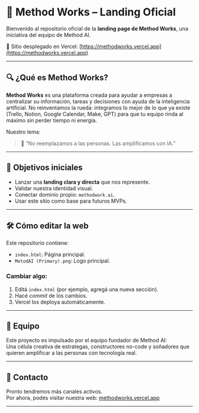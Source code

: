# 🧠 Method Works – Landing Oficial

Bienvenido al repositorio oficial de la **landing page de Method Works**, una iniciativa del equipo de Method AI.

🚀 Sitio desplegado en Vercel: [https://methodworks.vercel.app](https://methodworks.vercel.app)

---

## 🔍 ¿Qué es Method Works?

**Method Works** es una plataforma creada para ayudar a empresas a centralizar su información, tareas y decisiones con ayuda de la inteligencia artificial. No reinventamos la rueda: integramos lo mejor de lo que ya existe (Trello, Notion, Google Calendar, Make, GPT) para que tu equipo rinda al máximo sin perder tiempo ni energía.

Nuestro lema:  
> 🧠 “No reemplazamos a las personas. Las amplificamos con IA.”

---

## 🎯 Objetivos iniciales

- Lanzar una **landing clara y directa** que nos represente.
- Validar nuestra identidad visual.
- Conectar dominio propio: `methodwork.ai`.
- Usar este sitio como base para futuros MVPs.

---

## 🛠️ Cómo editar la web

Este repositorio contiene:
- `index.html`: Página principal.
- `MetodAI (Primary).png`: Logo principal.

### Cambiar algo:
1. Editá `index.html` (por ejemplo, agregá una nueva sección).
2. Hacé *commit* de los cambios.
3. Vercel los deploya automáticamente.

---

## 🤝 Equipo

Este proyecto es impulsado por el equipo fundador de Method AI:  
Una célula creativa de estrategas, constructores no-code y soñadores que quieren amplificar a las personas con tecnología real.

---

## 📩 Contacto

Pronto tendremos más canales activos.  
Por ahora, podés visitar nuestra web: [methodworks.vercel.app](https://methodworks.vercel.app)

---

